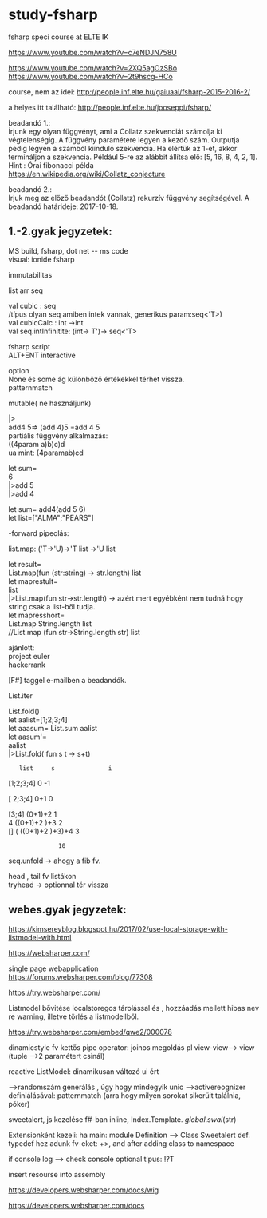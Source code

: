 # study-fsharp
fsharp speci course at ELTE IK

https://www.youtube.com/watch?v=c7eNDJN758U

https://www.youtube.com/watch?v=2XQ5agOzSBo
https://www.youtube.com/watch?v=2t9hscg-HCo


course, nem az idei: http://people.inf.elte.hu/gaiuaai/fsharp-2015-2016-2/

a helyes itt található: http://people.inf.elte.hu/jooseppi/fsharp/

beadandó 1.:   
Írjunk egy olyan függvényt, ami a Collatz szekvenciát számolja ki végtelenségig. A függvény paramétere legyen a kezdő szám. Outputja pedig legyen a számból kiinduló szekvencia. Ha elértük az 1-et, akkor termináljon a szekvencia. Például 5-re az alábbit állítsa elő: [5, 16, 8, 4, 2, 1]. Hint : Órai fibonacci példa  
https://en.wikipedia.org/wiki/Collatz_conjecture  

beadandó 2.:  
Írjuk meg az előző beadandót (Collatz) rekurzív függvény segítségével.
A beadandó határideje: 2017-10-18.






1.-2.gyak jegyzetek:  
-----------------------
MS build, fsharp, dot net -- ms code  
visual: ionide fsharp  

immutabilitas  

list arr seq  

val cubic : seq<int>    
/típus olyan seq amiben intek vannak, generikus param:seq<'T>)  
val cubicCalc : int ->int  
val seq.intInfinitite: (int-> T')-> seq<'T>  

fsharp script  
ALT+ENT interactive  

option<T>  
None és some ág különböző értékekkel térhet vissza.  
patternmatch  

mutable( ne használjunk)  

|>    
add4 5=> (add 4)5 =add 4 5  
partiális függvény alkalmazás:  
((4param a)b)c)d  
ua mint: (4paramab)cd   

let sum=  
  6  
  |>add 5  
  |>add 4  

let sum= add4(add 5 6)  
let list=["ALMA";"PEARS"]  

-forward pipeolás:  

list.map: ('T->'U)->'T list ->'U list  

let result=  
  List.map(fun (str:string) -> str.length) list  
let maprestult=  
  list  
  |>List.map(fun str->str.length)          -> azért mert egyébként nem tudná hogy string csak a list-ből tudja.  
let mapresshort=  
  List.map String.length list  
//List.map (fun str->String.length str) list  

ajánlott:  
project euler  
hackerrank  

[F#] taggel e-mailben a beadandók.  

List.iter  

List.fold()  
let aalist=[1;2;3;4]  
let aaasum= List.sum aalist  
let aasum'=  
  aalist  
  |>List.fold( fun s t -> s+t)  
  
       list     s               i  
 [1;2;3;4]      0                  -1  
 
  [ 2;3;4]     0+1                  0  
  
  [3;4]        (0+1)+2              1  
  4           ((0+1)+2 )+3          2  
  []          ( ((0+1)+2 )+3)+4     3  
    
                  10  
                    
  seq.unfold  -> ahogy a fib fv.  
    
  head , tail fv listákon  
  tryhead -> optionnal tér vissza     
  
  
webes.gyak jegyzetek: 
-----------------------   

https://kimsereyblog.blogspot.hu/2017/02/use-local-storage-with-listmodel-with.html   

https://websharper.com/  

single page webapplication    
https://forums.websharper.com/blog/77308   

https://try.websharper.com/

Listmodel bővitése localstoregos tárolással és , hozzáadás mellett hibas nev re warning, illetve törlés a listmodellből.

https://try.websharper.com/embed/qwe2/000078

dinamicstyle fv
kettős pipe operator: joinos megoldás pl view-view--> view
(tuple -->2 paramétert csinál)

reactive ListModel: dinamikusan változó ui ért

-->randomszám generálás , úgy hogy mindegyik unic
-->activereognizer definiálásával: patternmatch (arra hogy milyen sorokat sikerült találnia, póker)


sweetalert, js kezelése f#-ban 
inline, Index.Template.
$global.swal($str)

Extensionként kezeli: ha main: module Definition --> Class Sweetalert def. typedef hez adunk fv-eket: +>, and after adding class to namespace

if console log --> check console
optional tipus: !?T<string>
  
  insert resourse into assembly

https://developers.websharper.com/docs/wig

https://developers.websharper.com/docs  




  

